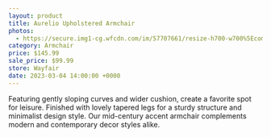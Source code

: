 ```yaml
---
layout: product
title: Aurelio Upholstered Armchair
photos:
  - https://secure.img1-cg.wfcdn.com/im/57707661/resize-h700-w700%5Ecompr-r85/2285/228542175/Aurelio+Upholstered+Armchair.jpg
category: Armchair
price: $145.99
sale_price: $99.99
store: Wayfair
date: 2023-03-04 14:00:00 +0000
---
```


Featuring gently sloping curves and wider cushion, create a favorite spot for leisure. Finished with lovely tapered legs for a sturdy structure and minimalist design style. Our mid-century accent armchair complements modern and contemporary decor styles alike.
